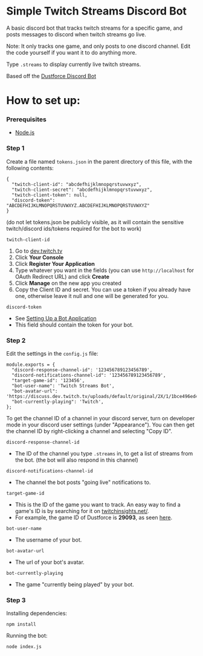 # Simple Twitch Streams Discord Bot

A basic discord bot that tracks twitch streams for a specific game, and posts messages to discord when twitch streams go live.

Note: It only tracks one game, and only posts to one discord channel. Edit the code yourself if you want it to do anything more.

Type `.streams` to display currently live twitch streams.

Based off the [Dustforce Discord Bot](https://github.com/NoLifeJoel/Dustforce)

# How to set up:

### Prerequisites

* [Node.js](https://nodejs.org/)

### Step 1
Create a file named `tokens.json` in the parent directory of this file, with the following contents:
```
{
  "twitch-client-id": "abcdefhijklmnopqrstuvwxyz",
  "twitch-client-secret": "abcdefhijklmnopqrstuvwxyz",
  "twitch-client-token": null,
  "discord-token": "ABCDEFHIJKLMNOPQRSTUVWXYZ.ABCDEFHIJKLMNOPQRSTUVWXYZ"
}
```
(do not let tokens.json be publicly visible, as it will contain the sensitive twitch/discord ids/tokens required for the bot to work)

`twitch-client-id`
  1. Go to [dev.twitch.tv](https://dev.twitch.tv/login)
  2. Click **Your Console**
  3. Click **Register Your Application**
  4. Type whatever you want in the fields (you can use `http://localhost` for OAuth Redirect URL) and click **Create**
  5. Click **Manage** on the new app you created
  6. Copy the Client ID and secret. You can use a token if you already have one, otherwise leave it null and one will be generated for you.

`discord-token`
  * See [Setting Up a Bot Application](https://discordjs.guide/#/preparations/setting-up-a-bot-application)
  * This field should contain the token for your bot.


### Step 2
Edit the settings in the `config.js` file:
```
module.exports = {
  "discord-response-channel-id": '123456789123456789',
  "discord-notifications-channel-id": '123456789123456789',
  "target-game-id": '123456',
  "bot-user-name": 'Twitch Streams Bot',
  "bot-avatar-url": 'https://discuss.dev.twitch.tv/uploads/default/original/2X/1/1bce496ed4973e05b444bbc5519d8d350ea49c76.png',
  "bot-currently-playing": 'Twitch',
};
```
To get the channel ID of a channel in your discord server, turn on developer mode in your discord user settings (under "Appearance"). You can then get the channel ID by right-clicking a channel and selecting "Copy ID".

`discord-response-channel-id`
  * The ID of the channel you type `.streams` in, to get a list of streams from the bot. (the bot will also respond in this channel)

`discord-notifications-channel-id`
  * The channel the bot posts "going live" notifications to.

`target-game-id`
  * This is the ID of the game you want to track. An easy way to find a game's ID is by searching for it on [twitchinsights.net/](http://twitchinsights.net/).
  * For example, the game ID of Dustforce is **29093**, as seen [here](http://twitchinsights.net/game/29093).

`bot-user-name`
  * The username of your bot.

`bot-avatar-url`
  * The url of your bot's avatar.

`bot-currently-playing`
  * The game "currently being played" by your bot.

### Step 3

Installing dependencies:
```
npm install
```

Running the bot:
```
node index.js
```
